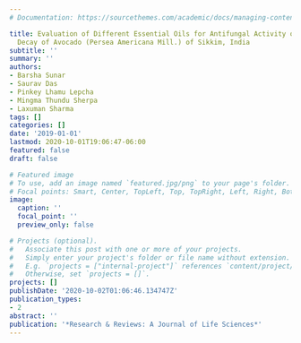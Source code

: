 ```yaml
---
# Documentation: https://sourcethemes.com/academic/docs/managing-content/

title: Evaluation of Different Essential Oils for Antifungal Activity on Postharvest
  Decay of Avocado (Persea Americana Mill.) of Sikkim, India
subtitle: ''
summary: ''
authors:
- Barsha Sunar
- Saurav Das
- Pinkey Lhamu Lepcha
- Mingma Thundu Sherpa
- Laxuman Sharma
tags: []
categories: []
date: '2019-01-01'
lastmod: 2020-10-01T19:06:47-06:00
featured: false
draft: false

# Featured image
# To use, add an image named `featured.jpg/png` to your page's folder.
# Focal points: Smart, Center, TopLeft, Top, TopRight, Left, Right, BottomLeft, Bottom, BottomRight.
image:
  caption: ''
  focal_point: ''
  preview_only: false

# Projects (optional).
#   Associate this post with one or more of your projects.
#   Simply enter your project's folder or file name without extension.
#   E.g. `projects = ["internal-project"]` references `content/project/deep-learning/index.md`.
#   Otherwise, set `projects = []`.
projects: []
publishDate: '2020-10-02T01:06:46.134747Z'
publication_types:
- 2
abstract: ''
publication: '*Research & Reviews: A Journal of Life Sciences*'
---
```

